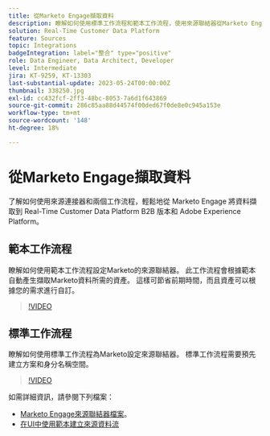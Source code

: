 ```yaml
---
title: 從Marketo Engage擷取資料
description: 瞭解如何使用標準工作流程和範本工作流程，使用來源聯結器從Marketo Engage擷取資料。
solution: Real-Time Customer Data Platform
feature: Sources
topic: Integrations
badgeIntegration: label="整合" type="positive"
role: Data Engineer, Data Architect, Developer
level: Intermediate
jira: KT-9259, KT-13303
last-substantial-update: 2023-05-24T00:00:00Z
thumbnail: 338250.jpg
exl-id: cc432fcf-2ff3-48bc-8053-7a6d1f643869
source-git-commit: 286c85aa88d44574f00ded67f0de8e0c945a153e
workflow-type: tm+mt
source-wordcount: '148'
ht-degree: 18%

---
```


# 從Marketo Engage擷取資料

了解如何使用來源連接器和兩個工作流程，輕鬆地從 Marketo Engage 將資料擷取到 Real-Time Customer Data Platform B2B 版本和 Adobe Experience Platform。

## 範本工作流程

瞭解如何使用範本工作流程設定Marketo的來源聯結器。 此工作流程會根據範本自動產生擷取Marketo資料所需的資產。 這樣可節省前期時間，而且資產可以根據您的需求進行自訂。

>[!VIDEO](https://video.tv.adobe.com/v/3451871?learn=on&enablevpops&captions=chi_hant)

## 標準工作流程

瞭解如何使用標準工作流程為Marketo設定來源聯結器。 標準工作流程需要預先建立方案和身分名稱空間。

>[!VIDEO](https://video.tv.adobe.com/v/3452920?learn=on&enablevpops&captions=chi_hant)

如需詳細資訊，請參閱下列檔案：
* [Marketo Engage來源聯結器檔案](https://experienceleague.adobe.com/docs/experience-platform/sources/connectors/adobe-applications/marketo/marketo.html?lang=zh-Hant)。
* [在UI中使用範本建立來源資料流](https://experienceleague.adobe.com/docs/experience-platform/sources/ui-tutorials/templates.html?lang=zh-Hant#)
